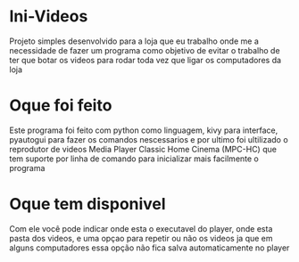 # Ini-Videos
Projeto simples desenvolvido para a loja que eu trabalho onde me a necessidade de fazer um programa como objetivo de evitar o trabalho de ter que botar os videos para rodar toda vez que ligar os computadores da loja

# Oque foi feito
Este programa foi feito com python como linguagem, kivy para interface, pyautogui para fazer os comandos nescessarios e por ultimo foi ultilizado o reprodutor de videos Media Player Classic Home Cinema (MPC-HC) que tem suporte por linha de comando para inicializar mais facilmente o programa

# Oque tem disponivel
Com ele você pode indicar onde esta o executavel do player, onde esta pasta dos videos, e uma opçao para repetir ou não os videos ja que em alguns computadores essa opção não fica salva automaticamente no player

